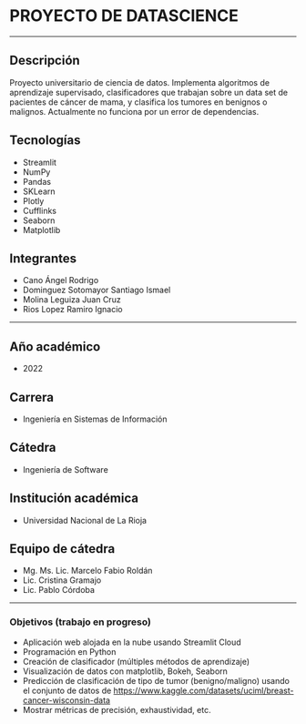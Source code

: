 # PROYECTO DE DATASCIENCE

---

## Descripción

Proyecto universitario de ciencia de datos. Implementa algoritmos de aprendizaje supervisado, clasificadores que trabajan sobre un data set de pacientes de cáncer de mama, y clasifica los tumores en benignos o malignos. Actualmente no funciona por un error de dependencias.

## Tecnologías

- Streamlit
- NumPy
- Pandas
- SKLearn
- Plotly
- Cufflinks
- Seaborn
- Matplotlib

## Integrantes

- Cano Ángel Rodrigo
- Dominguez Sotomayor Santiago Ismael
- Molina Leguiza Juan Cruz
- Rios Lopez Ramiro Ignacio

---

## Año académico

- 2022

## Carrera

- Ingeniería en Sistemas de Información

## Cátedra

- Ingeniería de Software

## Institución académica

- Universidad Nacional de La Rioja

## Equipo de cátedra

- Mg. Ms. Lic. Marcelo Fabio Roldán
- Lic. Cristina Gramajo
- Lic. Pablo Córdoba

---

### Objetivos (trabajo en progreso)

- Aplicación web alojada en la nube usando Streamlit Cloud
- Programación en Python
- Creación de clasificador (múltiples métodos de aprendizaje)
- Visualización de datos con matplotlib, Bokeh, Seaborn
- Predicción de clasificación de tipo de tumor (benigno/maligno) usando el conjunto de datos de https://www.kaggle.com/datasets/uciml/breast-cancer-wisconsin-data
- Mostrar métricas de precisión, exhaustividad, etc.
